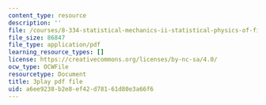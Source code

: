 ```yaml
---
content_type: resource
description: ''
file: /courses/8-334-statistical-mechanics-ii-statistical-physics-of-fields-spring-2014/a6ee9238b2e8ef42d78161d80e3a66f6_WtGS6lV5MDI.pdf
file_size: 86847
file_type: application/pdf
learning_resource_types: []
license: https://creativecommons.org/licenses/by-nc-sa/4.0/
ocw_type: OCWFile
resourcetype: Document
title: 3play pdf file
uid: a6ee9238-b2e8-ef42-d781-61d80e3a66f6
---
```

